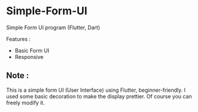 # Simple-Form-UI
Simple Form UI program (Flutter, Dart)

Features :
- Basic Form UI
- Responsive

Note :
-
This is a simple form UI (User Interface) using Flutter, beginner-friendly. 
I used some basic decoration to make the display prettier.
Of course you can freely modify it.
